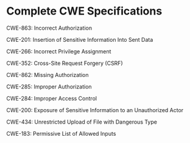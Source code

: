 

# Complete CWE Specifications

CWE-863: Incorrect Authorization

CWE-201: Insertion of Sensitive Information Into Sent Data

CWE-266: Incorrect Privilege Assignment

CWE-352: Cross-Site Request Forgery (CSRF)

CWE-862: Missing Authorization

CWE-285: Improper Authorization

CWE-284: Improper Access Control

CWE-200: Exposure of Sensitive Information to an Unauthorized Actor

CWE-434: Unrestricted Upload of File with Dangerous Type

CWE-183: Permissive List of Allowed Inputs